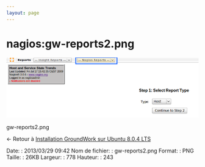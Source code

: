 ```yaml
---
layout: page
---
```


nagios:gw-reports2.png
======================

[![gw-reports2.png](../../assets/media/nagios/gw-reports2.png@cache=&w=778&h=243 "gw-reports2.png")](../../assets/media/nagios/gw-reports2.png@cache= "Afficher le fichier original")

gw-reports2.png

← Retour à [Installation GroundWork sur Ubuntu 8.0.4
LTS](../../groundwork/groundwork-ubuntu-install.html "groundwork:groundwork-ubuntu-install")

Date:
:   2013/03/29 09:42
Nom de fichier:
:   gw-reports2.png
Format:
:   PNG
Taille:
:   26KB
Largeur:
:   778
Hauteur:
:   243

